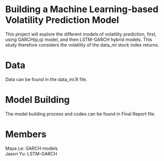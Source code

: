 # Building a Machine Learning-based Volatility Prediction Model  
  
This project will explore the different models of volatility prediction, first, using GARCH(p,q) model, and then LSTM-GARCH hybrid models. This study therefore considers the volatility of the data_ml stock index returns. 
  
# Data  
  
Data can be found in the data_ml.R file.  
  
# Model Building  
  
The model building process and codes can be found in Final Report file.  

# Members  
  
Maya Le: GARCH models  
Jason Yu: LSTM-GARCH  
